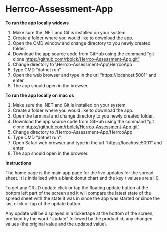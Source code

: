 # Herrco-Assessment-App

<strong>To run the app locally widows</strong>

1.    Make sure the .NET and Git is installed on your system.
2.    Create a folder where you would like to download the app.
3.    Open the CMD window and change directory to you newly created folder.
4.    Download the app source code from GitHub using the command 
        “git clone https://github.com/rbblck/Herrco-Assessment-App.git”
5.    Change directory to <PATH TO NEW FOLDER>\Herrco-Assessment-App\HerrcoApp
6.    Type CMD “dotnet run”.
7.    Open the web browser and type in the url “https://locahost:5001” and enter.
8.    The app should open in the browser.

<strong>To run the app locally on mac os</strong>

1.    Make sure the .NET and Git is installed on your system.
2.    Create a folder where you would like to download the app.
3.    Open the terminal and change directory to you newly created folder.
4.    Download the app source code from GitHub using the command 
        “git clone https://github.com/rbblck/Herrco-Assessment-App.git”
5.    Change directory to <PATH TO NEW FOLDER>/Herrco-Assessment-App/HerrcoApp
6.    Type CMD “dotnet run”.
7.    Open Safari web browser and type in the url “https://locahost:5001” and enter.
8.    The app should open in the browser.

<strong>Instructions</strong>

<p>
    The home page is the main app page for the live updates for the spread sheet.  It is initialised with a blank donut chart and the key / values are all 0.
</p>

<p>To get any CRUD update click or tap the floating update button at the bottom left part of the screen and it will
    compare the latest state of the spread sheet with the state it was in since the app was started or since the last
    click or tap of the update button.
</p>

<p>
    Any update will be displayed in a tickertape at the bottom of the screen, prefixed by the word “Update” followed
    by the product id, any changed values (the original value and the updated value).
</p>
